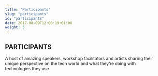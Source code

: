 ```yaml
---
title: "Participants"
slug: "participants"
id: "participants"
date: 2017-08-09T12:08:19+01:00
weight: 3
---
```


<div class="row">
<div class="col-xs-12 col-md-9 mt-10">
<h2>PARTICIPANTS</h2>

<p>A host of amazing speakers, workshop facilitators and artists sharing their unique perspective on the tech world and what they’re doing with technologies they use. </p>


</div>
</div>
